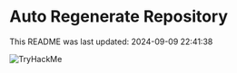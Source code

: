 # Auto Regenerate Repository

This README was last updated: 2024-09-09 22:41:38

 ![TryHackMe](https://tryhackme.com/badge/533634)